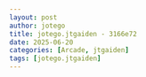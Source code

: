 ```yaml
---
layout: post
author: jotego
title: jotego.jtgaiden - 3166e72
date: 2025-06-20
categories: [Arcade, jtgaiden]
tags: [jotego.jtgaiden]
---
```


